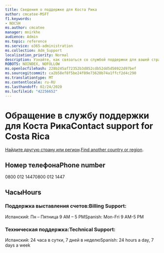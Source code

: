 ```yaml
---
title: Сведения о поддержке для Коста Рика
author: cmcatee-MSFT
f1.keywords:
- NOCSH
ms.author: cmcatee
manager: mnirkhe
audience: Admin
ms.topic: reference
ms.service: o365-administration
ms.collection: Adm_Support
localization_priority: Normal
description: Узнайте, как связаться со службой поддержки для вашей страны или региона.
ROBOTS: NOINDEX, NOFOLLOW
ms.openlocfilehash: 228b245af72352b3d852cdb52dd5d56922d97bef
ms.sourcegitcommit: ca2b58ef8f5be24f09e73620b74a1ffcf2d4c290
ms.translationtype: MT
ms.contentlocale: ru-RU
ms.lasthandoff: 02/24/2020
ms.locfileid: "42256652"
---
```

# <a name="contact-support-for-costa-rica"></a><span data-ttu-id="ff3c7-103">Обращение в службу поддержки для Коста Рика</span><span class="sxs-lookup"><span data-stu-id="ff3c7-103">Contact support for Costa Rica</span></span>

<span data-ttu-id="ff3c7-104">[Найдите другую страну или регион](../contact-support-for-business-products.md).</span><span class="sxs-lookup"><span data-stu-id="ff3c7-104">[Find another country or region](../contact-support-for-business-products.md).</span></span>

## <a name="phone-number"></a><span data-ttu-id="ff3c7-105">Номер телефона</span><span class="sxs-lookup"><span data-stu-id="ff3c7-105">Phone number</span></span>
<span data-ttu-id="ff3c7-106">0800 012 1447</span><span class="sxs-lookup"><span data-stu-id="ff3c7-106">0800 012 1447</span></span>

## <a name="hours"></a><span data-ttu-id="ff3c7-107">Часы</span><span class="sxs-lookup"><span data-stu-id="ff3c7-107">Hours</span></span>
### <a name="billing-support"></a><span data-ttu-id="ff3c7-108">Поддержка выставления счетов:</span><span class="sxs-lookup"><span data-stu-id="ff3c7-108">Billing Support:</span></span>

<span data-ttu-id="ff3c7-109">Испанский: Пн – Пятница 9 AM – 5 PM</span><span class="sxs-lookup"><span data-stu-id="ff3c7-109">Spanish: Mon-Fri 9 AM-5 PM</span></span>

### <a name="technical-support"></a><span data-ttu-id="ff3c7-110">Техническая поддержка:</span><span class="sxs-lookup"><span data-stu-id="ff3c7-110">Technical Support:</span></span>

<span data-ttu-id="ff3c7-111">Испанский: 24 часа в сутки, 7 дней в неделю</span><span class="sxs-lookup"><span data-stu-id="ff3c7-111">Spanish: 24 hours a day, 7 days a week</span></span>